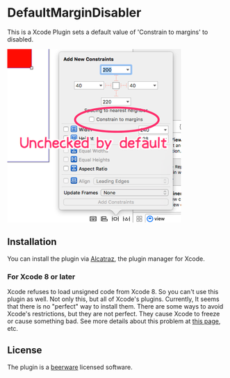 DefaultMarginDisabler
=====================
This is a Xcode Plugin sets a default value of 'Constrain to margins' to disabled.

![screenshot.png](screenshot.png)

Installation
------------
You can install the plugin via [Alcatraz](http://alcatraz.io/), the plugin manager for Xcode.

### For Xcode 8 or later

Xcode refuses to load unsigned code from Xcode 8. So you can't use this plugin as well. Not only this, but all of Xcode's plugins.
Currently, It seems that there is no "perfect" way to install them. There are some ways to avoid Xcode's restrictions, but they are not perfect. They cause Xcode to freeze or cause something bad.
See more details about this problem at [this page](https://github.com/alcatraz/Alcatraz/issues/475), etc.

License
-------
The plugin is a [beerware](https://en.wikipedia.org/wiki/Beerware) licensed software.